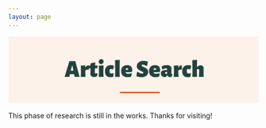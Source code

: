 ```yaml
---
layout: page
---
```

![alt-text-1](/assets/img/ArticleSearch.png "title")

This phase of research is still in the works. Thanks for visiting!